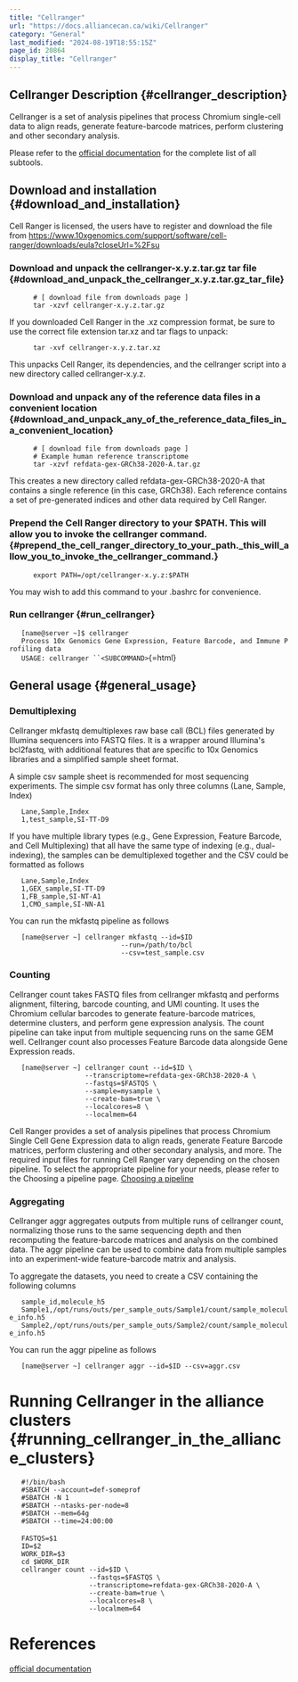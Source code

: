 ```yaml
---
title: "Cellranger"
url: "https://docs.alliancecan.ca/wiki/Cellranger"
category: "General"
last_modified: "2024-08-19T18:55:15Z"
page_id: 20864
display_title: "Cellranger"
---
```


## Cellranger Description {#cellranger_description}

Cellranger is a set of analysis pipelines that process Chromium single-cell data to align reads, generate feature-barcode matrices, perform clustering and other secondary analysis.

Please refer to the [official documentation](https://www.10xgenomics.com/support/software/cell-ranger/latest/analysis) for the complete list of all subtools.

## Download and installation {#download_and_installation}

Cell Ranger is licensed, the users have to register and download the file from <https://www.10xgenomics.com/support/software/cell-ranger/downloads/eula?closeUrl=%2Fsu>

### Download and unpack the cellranger-x.y.z.tar.gz tar file {#download_and_unpack_the_cellranger_x.y.z.tar.gz_tar_file}

`      # [ download file from downloads page ] `\
`      tar -xzvf cellranger-x.y.z.tar.gz`

If you downloaded Cell Ranger in the .xz compression format, be sure to use the correct file extension tar.xz and tar flags to unpack:

`      tar -xvf cellranger-x.y.z.tar.xz`

This unpacks Cell Ranger, its dependencies, and the cellranger script into a new directory called cellranger-x.y.z.

### Download and unpack any of the reference data files in a convenient location {#download_and_unpack_any_of_the_reference_data_files_in_a_convenient_location}

`      # [ download file from downloads page ]`\
`      # Example human reference transcriptome`\
`      tar -xzvf refdata-gex-GRCh38-2020-A.tar.gz`

This creates a new directory called refdata-gex-GRCh38-2020-A that contains a single reference (in this case, GRCh38). Each reference contains a set of pre-generated indices and other data required by Cell Ranger.

### Prepend the Cell Ranger directory to your \$PATH. This will allow you to invoke the cellranger command. {#prepend_the_cell_ranger_directory_to_your_path._this_will_allow_you_to_invoke_the_cellranger_command.}

`      export PATH=/opt/cellranger-x.y.z:$PATH`

You may wish to add this command to your .bashrc for convenience.

### Run cellranger {#run_cellranger}

`   [name@server ~]$ cellranger`\
`   Process 10x Genomics Gene Expression, Feature Barcode, and Immune Profiling data`\
`   USAGE: cellranger ``<SUBCOMMAND>`{=html}

## General usage {#general_usage}

### Demultiplexing

Cellranger mkfastq demultiplexes raw base call (BCL) files generated by Illumina sequencers into FASTQ files. It is a wrapper around Illumina\'s bcl2fastq, with additional features that are specific to 10x Genomics libraries and a simplified sample sheet format.

A simple csv sample sheet is recommended for most sequencing experiments. The simple csv format has only three columns (Lane, Sample, Index)

`   Lane,Sample,Index`\
`   1,test_sample,SI-TT-D9`

If you have multiple library types (e.g., Gene Expression, Feature Barcode, and Cell Multiplexing) that all have the same type of indexing (e.g., dual-indexing), the samples can be demultiplexed together and the CSV could be formatted as follows

`   Lane,Sample,Index`\
`   1,GEX_sample,SI-TT-D9`\
`   1,FB_sample,SI-NT-A1`\
`   1,CMO_sample,SI-NN-A1`

You can run the mkfastq pipeline as follows

`   [name@server ~] cellranger mkfastq --id=$ID `\
`                            --run=/path/to/bcl `\
`                            --csv=test_sample.csv`

### Counting

Cellranger count takes FASTQ files from cellranger mkfastq and performs alignment, filtering, barcode counting, and UMI counting. It uses the Chromium cellular barcodes to generate feature-barcode matrices, determine clusters, and perform gene expression analysis. The count pipeline can take input from multiple sequencing runs on the same GEM well. Cellranger count also processes Feature Barcode data alongside Gene Expression reads.

`   [name@server ~] cellranger count --id=$ID \`\
`                   --transcriptome=refdata-gex-GRCh38-2020-A \`\
`                   --fastqs=$FASTQS \`\
`                   --sample=mysample \`\
`                   --create-bam=true \`\
`                   --localcores=8 \`\
`                   --localmem=64`

Cell Ranger provides a set of analysis pipelines that process Chromium Single Cell Gene Expression data to align reads, generate Feature Barcode matrices, perform clustering and other secondary analysis, and more. The required input files for running Cell Ranger vary depending on the chosen pipeline. To select the appropriate pipeline for your needs, please refer to the Choosing a pipeline page. [Choosing a pipeline](https://www.10xgenomics.com/support/software/cell-ranger/latest/analysis/running-pipelines/cr-choosing-a-pipeline)

### Aggregating

Cellranger aggr aggregates outputs from multiple runs of cellranger count, normalizing those runs to the same sequencing depth and then recomputing the feature-barcode matrices and analysis on the combined data. The aggr pipeline can be used to combine data from multiple samples into an experiment-wide feature-barcode matrix and analysis.

To aggregate the datasets, you need to create a CSV containing the following columns

`   sample_id,molecule_h5`\
`   Sample1,/opt/runs/outs/per_sample_outs/Sample1/count/sample_molecule_info.h5`\
`   Sample2,/opt/runs/outs/per_sample_outs/Sample2/count/sample_molecule_info.h5`

You can run the aggr pipeline as follows

`   [name@server ~] cellranger aggr --id=$ID --csv=aggr.csv`

# Running Cellranger in the alliance clusters {#running_cellranger_in_the_alliance_clusters}

`   #!/bin/bash`\
`   #SBATCH --account=def-someprof`\
`   #SBATCH -N 1`\
`   #SBATCH --ntasks-per-node=8`\
`   #SBATCH --mem=64g`\
`   #SBATCH --time=24:00:00`\
\
`   FASTQS=$1`\
`   ID=$2`\
`   WORK_DIR=$3`\
`   cd $WORK_DIR`\
`   cellranger count --id=$ID \`\
`                    --fastqs=$FASTQS \`\
`                    --transcriptome=refdata-gex-GRCh38-2020-A \`\
`                    --create-bam=true \`\
`                    --localcores=8 \`\
`                    --localmem=64`

# References

[official documentation](https://www.10xgenomics.com/support/software/cell-ranger/latest/analysis)
